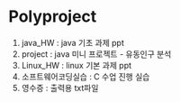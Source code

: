 # Polyproject
1. java_HW : java 기초 과제 ppt
2. project : java 미니 프로젝트 - 유동인구 분석
3. Linux_HW : linux 기본 과제 ppt
4. 소프트웨어코딩실습 : C 수업 진행 실습
5. 영수증 : 출력용 txt파일
